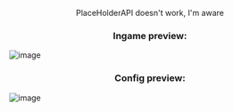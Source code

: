 <p align="center">PlaceHolderAPI doesn't work, I'm aware</p>
<h3 align="center">Ingame preview:</h3>

![image](https://github.com/user-attachments/assets/38cc6293-fc47-46f6-b3ad-c7764adc81e0)

<h3 align="center">Config preview:</h3>

![image](https://github.com/user-attachments/assets/86add9b4-912b-4055-a084-11fae46f7504)
